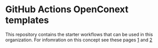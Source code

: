 # GitHub Actions OpenConext templates

This repository contains the starter workflows that can be used in this 
organization. For infomration on this concept see these pages [1][1] and [2][2]


[1]: https://docs.github.com/en/actions/using-workflows/creating-starter-workflows-for-your-organization

[2]: https://docs.github.com/en/actions/using-workflows/using-starter-workflows


